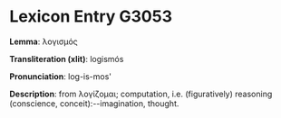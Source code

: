 # Lexicon Entry G3053

**Lemma**: λογισμός

**Transliteration (xlit)**: logismós

**Pronunciation**: log-is-mos'

**Description**:
from λογίζομαι; computation, i.e. (figuratively) reasoning (conscience, conceit):--imagination, thought.
